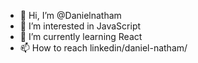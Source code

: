 - 👋 Hi, I’m @Danielnatham
- 👀 I’m interested in JavaScript
- 🌱 I’m currently learning React
- 📫 How to reach linkedin/daniel-natham/

<!---
Danielnatham/Danielnatham is a ✨ special ✨ repository because its `README.md` (this file) appears on your GitHub profile.
You can click the Preview link to take a look at your changes.
--->
